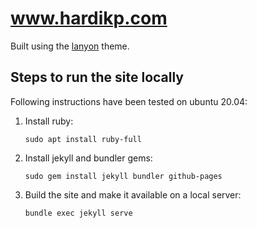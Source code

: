 www.hardikp.com
=================

Built using the [lanyon](https://github.com/poole/lanyon) theme.

## Steps to run the site locally

Following instructions have been tested on ubuntu 20.04:

1. Install ruby:
    ```shell
    sudo apt install ruby-full
    ```
2. Install jekyll and bundler gems:
    ```shell
    sudo gem install jekyll bundler github-pages
    ```
3. Build the site and make it available on a local server:
    ```shell
    bundle exec jekyll serve
    ```
